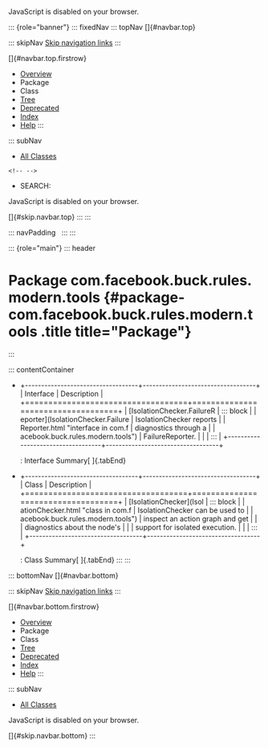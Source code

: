 <div>

JavaScript is disabled on your browser.

</div>

::: {role="banner"}
::: fixedNav
::: topNav
[]{#navbar.top}

::: skipNav
[Skip navigation links](#skip.navbar.top "Skip navigation links")
:::

[]{#navbar.top.firstrow}

-   [Overview](../../../../../../index.html)
-   Package
-   Class
-   [Tree](package-tree.html)
-   [Deprecated](../../../../../../deprecated-list.html)
-   [Index](../../../../../../index-all.html)
-   [Help](../../../../../../help-doc.html)
:::

::: subNav
-   [All Classes](../../../../../../allclasses.html)

```{=html}
<!-- -->
```
-   SEARCH:

<div>

<div>

JavaScript is disabled on your browser.

</div>

</div>

[]{#skip.navbar.top}
:::
:::

::: navPadding
 
:::
:::

::: {role="main"}
::: header
# Package com.facebook.buck.rules.modern.tools {#package-com.facebook.buck.rules.modern.tools .title title="Package"}
:::

::: contentContainer
-   +-----------------------------------+-----------------------------------+
    | Interface                         | Description                       |
    +===================================+===================================+
    | [IsolationChecker.FailureR        | ::: block                         |
    | eporter](IsolationChecker.Failure | IsolationChecker reports          |
    | Reporter.html "interface in com.f | diagnostics through a             |
    | acebook.buck.rules.modern.tools") | FailureReporter.                  |
    |                                   | :::                               |
    +-----------------------------------+-----------------------------------+

    : Interface Summary[ ]{.tabEnd}

-   +-----------------------------------+-----------------------------------+
    | Class                             | Description                       |
    +===================================+===================================+
    | [IsolationChecker](Isol           | ::: block                         |
    | ationChecker.html "class in com.f | IsolationChecker can be used to   |
    | acebook.buck.rules.modern.tools") | inspect an action graph and get   |
    |                                   | diagnostics about the node\'s     |
    |                                   | support for isolated execution.   |
    |                                   | :::                               |
    +-----------------------------------+-----------------------------------+

    : Class Summary[ ]{.tabEnd}
:::
:::

::: bottomNav
[]{#navbar.bottom}

::: skipNav
[Skip navigation links](#skip.navbar.bottom "Skip navigation links")
:::

[]{#navbar.bottom.firstrow}

-   [Overview](../../../../../../index.html)
-   Package
-   Class
-   [Tree](package-tree.html)
-   [Deprecated](../../../../../../deprecated-list.html)
-   [Index](../../../../../../index-all.html)
-   [Help](../../../../../../help-doc.html)
:::

::: subNav
-   [All Classes](../../../../../../allclasses.html)

<div>

<div>

JavaScript is disabled on your browser.

</div>

</div>

[]{#skip.navbar.bottom}
:::
